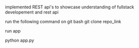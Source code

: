 implemented REST api's to showcase understanding of fullstack developement and rest api

run the following command on git bash
git clone repo_link

run app

python app.py
